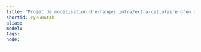```yaml
---
title: "Projet de modélisation d'échanges intra/extra-cellulaire d'un groupe de cellules nerveuses"
shortid: ryRGHGt4b
alias: 
model: 
tags: 
node: 
--- 
```

 